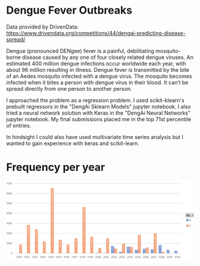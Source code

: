 # Dengue Fever Outbreaks

Data provided by DrivenData: https://www.drivendata.org/competitions/44/dengai-predicting-disease-spread/

Dengue (pronounced DENgee) fever is a painful, debilitating mosquito-borne disease caused by any one of four closely related dengue viruses. An estimated 400 million dengue infections occur worldwide each year, with about 96 million resulting in illness. Dengue fever is transmitted by the bite of an Aedes mosquito infected with a dengue virus. The mosquito becomes infected when it bites a person with dengue virus in their blood. It can’t be spread directly from one person to another person.

I approached the problem as a regression problem. I used scikit-klearn's prebuilt regressors in the "DengAi Sklearn Models" jupyter notebook. I also tried a neural network solution with Keras in the "DengAi Neural Networks" jupyter notebook. My final submissions placed me in the top 71st percentile of entries.

In hindsight I could also have used multivariate time series analysis but I wanted to gain experience with keras and scikit-learn.

# Frequency per year
![Image of framework](https://github.com/jackapbutler/Dengue-Fever-Outbreaks/blob/master/frequency.PNG)

